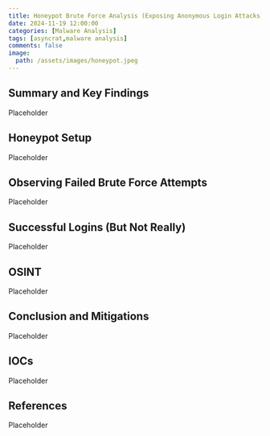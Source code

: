 ```yaml
---
title: Honeypot Brute Force Analysis (Exposing Anonymous Login Attacks)
date: 2024-11-19 12:00:00
categories: [Malware Analysis]
tags: [asyncrat,malware analysis]
comments: false
image:
  path: /assets/images/honeypot.jpeg
---
```


## Summary and Key Findings
Placeholder

## Honeypot Setup
Placeholder

## Observing Failed Brute Force Attempts
Placeholder

## Successful Logins (But Not Really)
Placeholder

## OSINT
Placeholder

## Conclusion and Mitigations
Placeholder

## IOCs
Placeholder

## References
Placeholder
